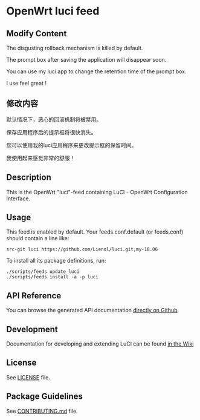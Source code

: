 # OpenWrt luci feed

## Modify Content
The disgusting rollback mechanism is killed by default.

The prompt box after saving the application will disappear soon.

You can use my luci app to change the retention time of the prompt box.

I use feel great !

## 修改内容
默认情况下，恶心的回滚机制将被禁用。

保存应用程序后的提示框将很快消失。

您可以使用我的luci应用程序来更改提示框的保留时间。

我使用起来感觉非常的舒服！

## Description

This is the OpenWrt "luci"-feed containing LuCI - OpenWrt Configuration Interface.

## Usage

This feed is enabled by default. Your feeds.conf.default (or feeds.conf) should contain a line like:
```
src-git luci https://github.com/Lienol/luci.git;my-18.06
```

To install all its package definitions, run:
```
./scripts/feeds update luci
./scripts/feeds install -a -p luci
```

## API Reference

You can browse the generated API documentation [directly on Github](http://htmlpreview.github.io/?http://raw.githubusercontent.com/openwrt/luci/master/documentation/api/index.html).

## Development

Documentation for developing and extending LuCI can be found [in the Wiki](https://github.com/openwrt/luci/wiki)

## License

See [LICENSE](LICENSE) file.
 
## Package Guidelines

See [CONTRIBUTING.md](CONTRIBUTING.md) file.
